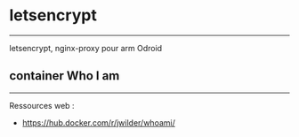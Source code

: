 # letsencrypt
-----
letsencrypt, nginx-proxy pour arm Odroid

## container Who I am
-----
Ressources web :
* https://hub.docker.com/r/jwilder/whoami/
